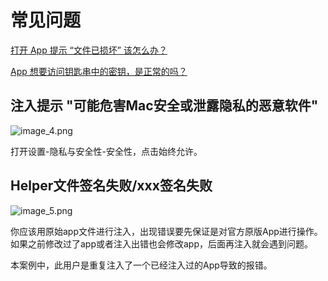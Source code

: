 # 常见问题

[打开 App 提示 “文件已损坏” 该怎么办？](file-is-damaged.md)

[App 想要访问钥匙串中的密钥，是正常的吗？](request-keychain-access.md)

## 注入提示 "可能危害Mac安全或泄露隐私的恶意软件"
![image_4.png](image_4.png)

打开设置-隐私与安全性-安全性，点击始终允许。

## Helper文件签名失败/xxx签名失败
![image_5.png](image_5.png)

你应该用原始app文件进行注入，出现错误要先保证是对官方原版App进行操作。如果之前修改过了app或者注入出错也会修改app，后面再注入就会遇到问题。

本案例中，此用户是重复注入了一个已经注入过的App导致的报错。
